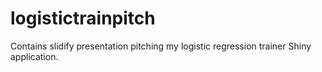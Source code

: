 # logistictrainpitch
Contains slidify presentation pitching my logistic regression trainer Shiny application.

